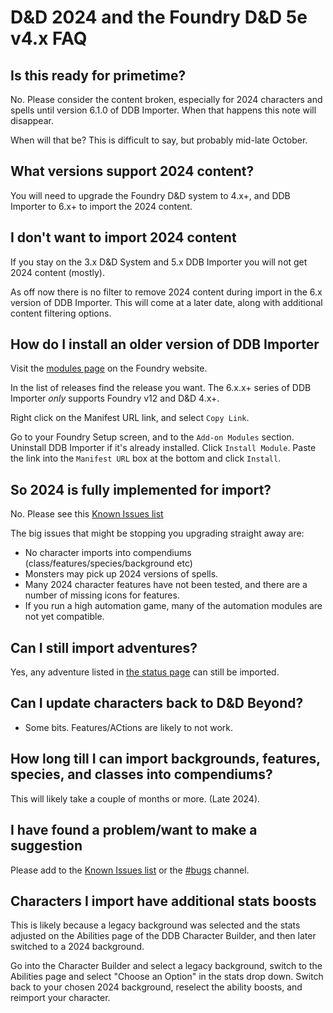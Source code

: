# D&D 2024 and the Foundry D&D 5e v4.x FAQ

## Is this ready for primetime?

No. Please consider the content broken, especially for 2024 characters and spells until version 6.1.0 of DDB Importer.
When that happens this note will disappear.

When will that be? This is difficult to say, but probably mid-late October.

## What versions support 2024 content?

You will need to upgrade the Foundry D&D system to 4.x+, and DDB Importer to 6.x+ to import the 2024 content.

## I don't want to import 2024 content

If you stay on the 3.x D&D System and 5.x DDB Importer you will not get 2024 content (mostly).

As off now there is no filter to remove 2024 content during import in the 6.x version of DDB Importer. This will come at a later date, along with additional content filtering options.

## How do I install an older version of DDB Importer

Visit the [modules page](https://foundryvtt.com/packages/ddb-importer/) on the Foundry website.

In the list of releases find the release you want.
The 6.x.x+ series of DDB Importer _only_ supports Foundry v12 and D&D 4.x+.

Right click on the Manifest URL link, and select `Copy Link`.

Go to your Foundry Setup screen, and to the `Add-on Modules` section.
Uninstall DDB Importer if it's already installed.
Click `Install Module`.
Paste the link into the `Manifest URL` box at the bottom and click `Install`.

## So 2024 is fully implemented for import?

No. Please see this [Known Issues list](https://github.com/MrPrimate/ddb-importer/issues/505)

The big issues that might be stopping you upgrading straight away are:

- No character imports into compendiums (class/features/species/background etc)
- Monsters may pick up 2024 versions of spells.
- Many 2024 character features have not been tested, and there are a number of missing icons for features.
- If you run a high automation game, many of the automation modules are not yet compatible.

## Can I still import adventures?

Yes, any adventure listed in [the status page](https://docs.ddb.mrprimate.co.uk/status.html) can still be imported.

## Can I update characters back to D&D Beyond?

- Some bits. Features/ACtions are likely to not work.

## How long till I can import backgrounds, features, species, and classes into compendiums?

This will likely take a couple of months or more. (Late 2024).

## I have found a problem/want to make a suggestion

Please add to the [Known Issues list](https://github.com/MrPrimate/ddb-importer/issues/505) or the [#bugs](https://discord.gg/aUQBCa9bv8) channel.

## Characters I import have additional stats boosts

This is likely because a legacy background was selected and the stats adjusted on the Abilities page of the DDB Character Builder, and then later switched to a 2024 background.

Go into the Character Builder and select a legacy background, switch to the Abilities page and select "Choose an Option" in the stats drop down.
Switch back to your chosen 2024 background, reselect the ability boosts, and reimport your character.
